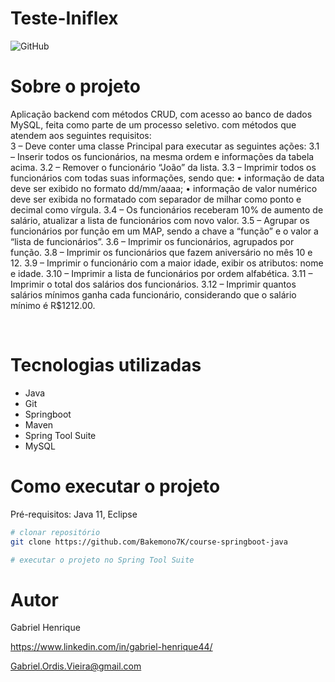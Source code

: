 # Teste-Iniflex
![GitHub](https://img.shields.io/github/license/oTalDoHud/ProjetoDashBoardVendas)

# Sobre o projeto
Aplicação backend com métodos CRUD, com acesso ao banco de dados MySQL, feita como parte de um processo seletivo.
com métodos que atendem aos seguintes requisitos: 
<br/>
3 – Deve conter uma classe Principal para executar as seguintes ações:
3.1 – Inserir todos os funcionários, na mesma ordem e informações da tabela acima.
3.2 – Remover o funcionário “João” da lista.
3.3 – Imprimir todos os funcionários com todas suas informações, sendo que:
• informação de data deve ser exibido no formato dd/mm/aaaa;
• informação de valor numérico deve ser exibida no formatado com separador de milhar como ponto e decimal como vírgula.
3.4 – Os funcionários receberam 10% de aumento de salário, atualizar a lista de funcionários com novo valor.
3.5 – Agrupar os funcionários por função em um MAP, sendo a chave a “função” e o valor a “lista de funcionários”.
3.6 – Imprimir os funcionários, agrupados por função.
3.8 – Imprimir os funcionários que fazem aniversário no mês 10 e 12.
3.9 – Imprimir o funcionário com a maior idade, exibir os atributos: nome e idade.
3.10 – Imprimir a lista de funcionários por ordem alfabética.
3.11 – Imprimir o total dos salários dos funcionários.
3.12 – Imprimir quantos salários mínimos ganha cada funcionário, considerando que o salário mínimo é R$1212.00.

<br/>

# Tecnologias utilizadas
- Java
- Git
- Springboot
- Maven
- Spring Tool Suite
- MySQL
# Como executar o projeto

Pré-requisitos: Java 11, Eclipse

```bash
# clonar repositório
git clone https://github.com/Bakemono7K/course-springboot-java

# executar o projeto no Spring Tool Suite
```

# Autor

Gabriel Henrique

https://www.linkedin.com/in/gabriel-henrique44/

Gabriel.Ordis.Vieira@gmail.com
